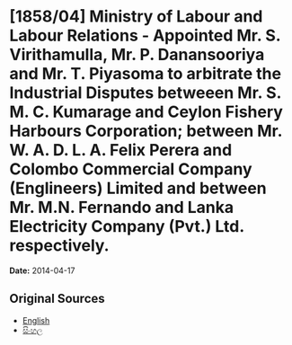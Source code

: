 # [1858/04] Ministry of Labour and Labour Relations - Appointed Mr. S. Virithamulla, Mr. P. Danansooriya and Mr. T. Piyasoma to arbitrate the Industrial Disputes betweeen Mr. S. M. C. Kumarage and Ceylon Fishery Harbours Corporation; between Mr. W. A. D. L. A. Felix Perera and Colombo Commercial Company (Englineers) Limited and between Mr. M.N. Fernando and Lanka Electricity Company (Pvt.) Ltd. respectively.

**Date:** 2014-04-17

## Original Sources

- [English](https://documents.gov.lk/view/extra-gazettes/2014/4/1858-04_E.pdf)
- [සිංහල](https://documents.gov.lk/view/extra-gazettes/2014/4/1858-04_S.pdf)
